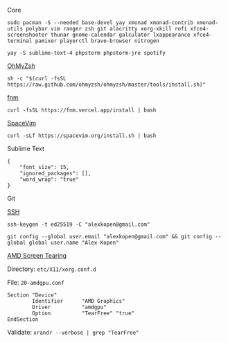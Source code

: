 Core
```
sudo pacman -S --needed base-devel yay xmonad xmonad-contrib xmonad-utils polybar vim ranger zsh git alacritty xorg-xkill rofi xfce4-screenshooter thunar gnome-calendar galculator lxappearance xfce4-terminal pamixer playerctl brave-browser nitrogen
```

```
yay -S sublime-text-4 phpstorm phpstorm-jre spotify
```

[OhMyZsh](https://ohmyz.sh/)
```
sh -c "$(curl -fsSL https://raw.github.com/ohmyzsh/ohmyzsh/master/tools/install.sh)"
```

[fnm](https://github.com/Schniz/fnm)
```
curl -fsSL https://fnm.vercel.app/install | bash
```

[SpaceVim](https://spacevim.org/)
```
curl -sLf https://spacevim.org/install.sh | bash
```

Sublime Text
```
{
    "font_size": 15,
    "ignored_packages": [],
    "word_wrap": "true"
}
```

Git

[SSH](https://docs.github.com/en/authentication/connecting-to-github-with-ssh/generating-a-new-ssh-key-and-adding-it-to-the-ssh-agent)
```
ssh-keygen -t ed25519 -C "alexkopen@gmail.com"
```

```
git config --global user.email "alexkopen@gmail.com" && git config --global global user.name "Alex Kopen"
```

[AMD Screen Tearing](https://davejansen.com/quick-how-to-fix-screen-tearing-in-ubuntu-with-amd-gpus/)

Directory: `etc/X11/xorg.conf.d`

File: `20-amdgpu.conf`
```
Section "Device"
        Identifier      "AMD Graphics"
        Driver          "amdgpu"
        Option          "TearFree" "true"
EndSection
```

Validate: `xrandr --verbose | grep "TearFree"`